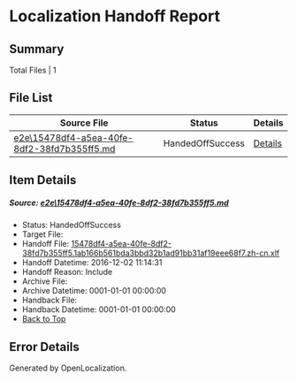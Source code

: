 # <a name='report-top'></a> Localization Handoff Report

## Summary
 Total Files | 1

## File List
 Source File | Status | Details 
 ----------- | ------ | ------- 
 [e2e\15478df4-a5ea-40fe-8df2-38fd7b355ff5.md](https://github.com/OpenLocalizationTestOrg/ol-test0/blob/214ff971d172c82cec479d5580b259051bf1a9bf/e2e/15478df4-a5ea-40fe-8df2-38fd7b355ff5.md) | HandedOffSuccess | [Details](#d801c7d3253fc504219055774bb0151e23ad8df81)

## Item Details
##### <a name='d801c7d3253fc504219055774bb0151e23ad8df81'></a> Source: [e2e\15478df4-a5ea-40fe-8df2-38fd7b355ff5.md](https://github.com/OpenLocalizationTestOrg/ol-test0/blob/214ff971d172c82cec479d5580b259051bf1a9bf/e2e/15478df4-a5ea-40fe-8df2-38fd7b355ff5.md)
* Status: HandedOffSuccess
* Target File: 
* Handoff File: [15478df4-a5ea-40fe-8df2-38fd7b355ff5.1ab166b561bda3bbd32b1ad91bb31af19eee68f7.zh-cn.xlf](https://github.com/OpenLocalizationTestOrg/ol-test0-handoff/blob/fac387d6a5702320bbc23e8fa83cab172a95f1fa/ol-handoff/OpenLocalizationTestOrg/ol-test0-zhcn/shujia/ht/15478df4-a5ea-40fe-8df2-38fd7b355ff5.1ab166b561bda3bbd32b1ad91bb31af19eee68f7.zh-cn.xlf)
* Handoff Datetime: 2016-12-02 11:14:31
* Handoff Reason: Include
* Archive File: 
* Archive Datetime: 0001-01-01 00:00:00
* Handback File: 
* Handback Datetime: 0001-01-01 00:00:00
* [Back to Top](#report-top)


## Error Details

Generated by OpenLocalization.
